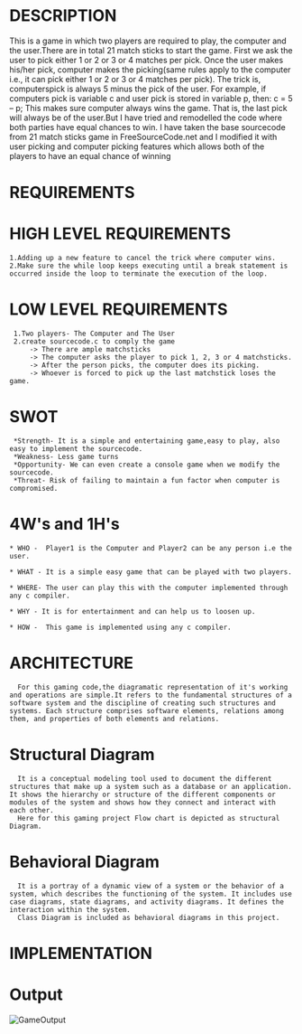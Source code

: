 # DESCRIPTION
   This is a game in which two players are required to play, the computer and the user.There are in total 21 match sticks to start the game. First we ask the user to pick either 1 or 2 or 3 or 4 matches per pick. Once the user makes his/her pick, computer makes the picking(same rules apply to the computer i.e., it can pick either 1 or 2 or 3 or 4 matches per pick). The trick is, computerspick is always 5 minus the pick of the user. For example, if computers pick is variable c and user pick is stored in variable p,
then: c = 5 – p;
   This makes sure computer always wins the game. That is, the last pick will always be of the user.But I have tried and remodelled the code where both parties have equal chances to win.
   I have taken the base sourcecode from 21 match sticks game in FreeSourceCode.net and I modified it with user picking and computer picking features which allows both of the players to have an equal chance of winning
# REQUIREMENTS
# HIGH LEVEL REQUIREMENTS
    1.Adding up a new feature to cancel the trick where computer wins.
    2.Make sure the while loop keeps executing until a break statement is occurred inside the loop to terminate the execution of the loop.
# LOW LEVEL REQUIREMENTS
     1.Two players- The Computer and The User
     2.create sourcecode.c to comply the game
         -> There are ample matchsticks
         -> The computer asks the player to pick 1, 2, 3 or 4 matchsticks.
         -> After the person picks, the computer does its picking.
         -> Whoever is forced to pick up the last matchstick loses the game.

# SWOT
     *Strength- It is a simple and entertaining game,easy to play, also easy to implement the sourcecode.
     *Weakness- Less game turns
     *Opportunity- We can even create a console game when we modify the sourcecode.
     *Threat- Risk of failing to maintain a fun factor when computer is compromised.
     
# 4W's and 1H's
    * WHO -  Player1 is the Computer and Player2 can be any person i.e the user.
     
    * WHAT - It is a simple easy game that can be played with two players.
     
    * WHERE- The user can play this with the computer implemented through any c compiler.
     
    * WHY - It is for entertainment and can help us to loosen up.
     
    * HOW -  This game is implemented using any c compiler.

# ARCHITECTURE
      For this gaming code,the diagramatic representation of it's working and operations are simple.It refers to the fundamental structures of a software system and the discipline of creating such structures and systems. Each structure comprises software elements, relations among them, and properties of both elements and relations.
      
      
# Structural Diagram
      It is a conceptual modeling tool used to document the different structures that make up a system such as a database or an application. It shows the hierarchy or structure of the different components or modules of the system and shows how they connect and interact with each other.
      Here for this gaming project Flow chart is depicted as structural Diagram.
      
      
      
# Behavioral Diagram
      It is a portray of a dynamic view of a system or the behavior of a system, which describes the functioning of the system. It includes use case diagrams, state diagrams, and activity diagrams. It defines the interaction within the system. 
      Class Diagram is included as behavioral diagrams in this project.
      
# IMPLEMENTATION


# Output
![GameOutput](https://user-images.githubusercontent.com/59721579/155873339-a4b42872-e868-4645-896b-56304cc02b42.JPG)



